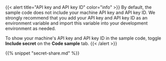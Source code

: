 {{< alert title="API key and API key ID" color="info" >}}
By default, the sample code does not include your machine API key and API key ID.
We strongly recommend that you add your API key and API key ID as an environment variable and import this variable into your development environment as needed.

To show your machine's API key and API key ID in the sample code, toggle **Include secret** on the **Code sample** tab.
{{< /alert >}}

{{% snippet "secret-share.md" %}}
